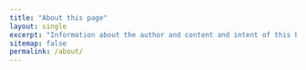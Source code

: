 ```yaml
---
title: "About this page"
layout: single
excerpt: "Information about the author and content and intent of this blog"
sitemap: false
permalink: /about/
---
```

